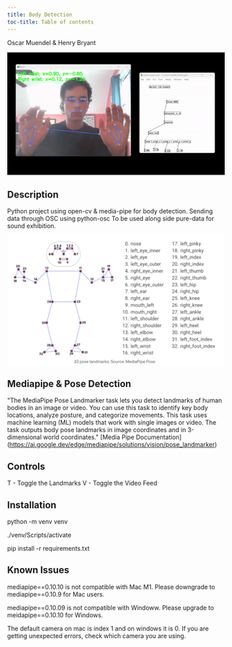 ```yaml
---
title: Body Detection
toc-title: Table of contents
---
```


Oscar Muendel & Henry Bryant

![](./docs/sound_gif.gif)

## Description

Python project using open-cv & media-pipe for body detection. Sending
data through OSC using python-osc To be used along side pure-data for
sound exhibition.


![](./docs/mediapipe.png)

## Mediapipe & Pose Detection

"The MediaPipe Pose Landmarker task lets you detect landmarks of human bodies in an image or video. You can use this task to identify key body locations, analyze posture, and categorize movements. This task uses machine learning (ML) models that work with single images or video. The task outputs body pose landmarks in image coordinates and in 3-dimensional world coordinates."
[Media Pipe Documentation] (https://ai.google.dev/edge/mediapipe/solutions/vision/pose_landmarker)

## Controls

T - Toggle the Landmarks
V - Toggle the Video Feed

## Installation

python -m venv venv

./venv/Scripts/activate

pip install -r requirements.txt


## Known Issues

mediapipe==0.10.10 is not compatible with Mac M1. Please downgrade to mediapipe==0.10.9 for Mac users.

mediapipe==0.10.09 is not compatible with Windoww. Please upgrade to meidapipe==0.10.10 for Windows. 

The default camera on mac is index 1 and on windows it is 0. If you are getting unexpected errors, check which camera you are using.